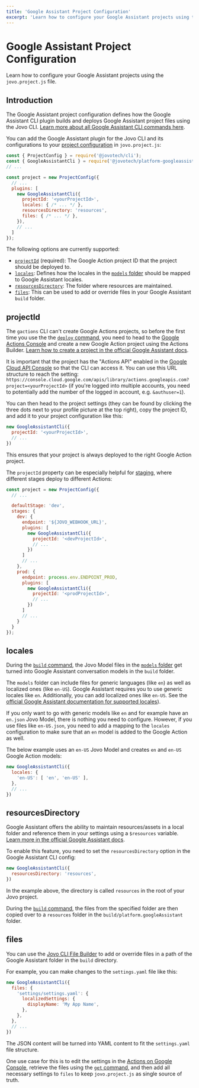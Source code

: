 ```yaml
---
title: 'Google Assistant Project Configuration'
excerpt: 'Learn how to configure your Google Assistant projects using the Jovo CLI.'
---
```

# Google Assistant Project Configuration

Learn how to configure your Google Assistant projects using the `jovo.project.js` file.

## Introduction

The Google Assistant project configuration defines how the Google Assistant CLI plugin builds and deploys Google Assistant project files using the Jovo CLI. [Learn more about all Google Assistant CLI commands here](./cli-commands.md).

You can add the Google Assistant plugin for the Jovo CLI and its configurations to your [project configuration](https://v4.jovo.tech/docs/project-config) in `jovo.project.js`:

```js
const { ProjectConfig } = require('@jovotech/cli');
const { GoogleAssistantCli } = require('@jovotech/platform-googleassistant');
// ...

const project = new ProjectConfig({
  // ...
  plugins: [
    new GoogleAssistantCli({
      projectId: '<yourProjectId>',
      locales: { /* ... */ },
      resourcesDirectory: 'resources',
      files: { /* ... */ },
    }),
    // ...
  ]
});
```

The following options are currently supported:

* [`projectId`](#projectid) (required): The Google Action project ID that the project should be deployed to.
* [`locales`](#locales): Defines how the locales in the [`models` folder](https://v4.jovo.tech/docs/models) should be mapped to Google Assistant locales.
* [`resourcesDirectory`](#resourcesdirectory): The folder where resources are maintained.
* [`files`](#files): This can be used to add or override files in your Google Assistant `build` folder.

## projectId

The `gactions` CLI can't create Google Actions projects, so before the first time you use the the [`deploy` command](./cli-commands.md#deploy), you need to head to the [Google Actions Console](https://console.actions.google.com/) and create a new Google Action project using the Actions Builder. [Learn how to create a project in the official Google Assistant docs](https://developers.google.com/assistant/conversational/build/projects?tool=builder#create_a_project).

It is important that the project has the "Actions API" enabled in the [Google Cloud API Console](https://console.developers.google.com/) so that the CLI can access it. You can use this URL structure to reach the setting: `https://console.cloud.google.com/apis/library/actions.googleapis.com?project=<yourProjectId>` (if you're logged into multiple accounts, you need to potentially add the number of the logged in account, e.g. `&authuser=1`).

You can then head to the project settings (they can be found by clicking the three dots next to your profile picture at the top right), copy the project ID, and add it to your project configuration like this:

```js
new GoogleAssistantCli({
  projectId: '<yourProjectId>',
  // ...
})
```

This ensures that your project is always deployed to the right Google Action project.

The `projectId` property can be especially helpful for [staging](https://v4.jovo.tech/docs/staging), where different stages deploy to different Actions:

```js
const project = new ProjectConfig({
  // ...

  defaultStage: 'dev',
  stages: {
    dev: {
      endpoint: '${JOVO_WEBHOOK_URL}',
      plugins: [
        new GoogleAssistantCli({
          projectId: '<devProjectId>',
          // ...
        })
      ]
      // ...
    },
    prod: {
      endpoint: process.env.ENDPOINT_PROD,
      plugins: [
        new GoogleAssistantCli({
          projectId: '<prodProjectId>',
          // ...
        })
      ]
      // ...
    }
  }
});
```

## locales

During the [`build` command](./cli-commands.md#build), the Jovo Model files in the [`models` folder](https://v4.jovo.tech/docs/models) get turned into Google Assistant conversation models in the `build` folder.

The `models` folder can include files for generic languages (like `en`) as well as localized ones (like `en-US`). Google Assistant requires you to use generic locales like `en`. Additionally, you can add localized ones like `en-US`. See the [official Google Assistant documentation for supported locales](https://developers.google.com/assistant/console/languages-locales?hl=en)).

If you only want to go with generic models like `en` and for example have an `en.json` Jovo Model, there is nothing you need to configure. However, if you use files like `en-US.json`, you need to add a mapping to the `locales` configuration to make sure that an `en` model is added to the Google Action as well. 

The below example uses an `en-US` Jovo Model and creates `en` and `en-US` Google Action models:

```js
new GoogleAssistantCli({
  locales: {
    'en-US': [ 'en', 'en-US' ],
  },
  // ...
})
```

## resourcesDirectory

Google Assistant offers the ability to maintain resources/assets in a local folder and reference them in your settings using a `$resources` variable. [Learn more in the official Google Assistant docs](https://developers.google.com/assistant/conversational/build/projects?hl=en&tool=sdk#add_resources).

To enable this feature, you need to set the `resourcesDirectory` option in the Google Assistant CLI config:

```js
new GoogleAssistantCli({
  resourcesDirectory: 'resources',
})
```

In the example above, the directory is called `resources` in the root of your Jovo project.

During the [`build` command](./cli-commands.md#build), the files from the specified folder are then copied over to a `resources` folder in the `build/platform.googleAssistant` folder.

## files

You can use the [Jovo CLI File Builder](https://v4.jovo.tech/docs/project-config#file-builder) to add or override files in a path of the Google Assistant folder in the `build` directory.

For example, you can make changes to the `settings.yaml` file like this:

```js
new GoogleAssistantCli({
  files: {
    'settings/settings.yaml': {
      localizedSettings: {
        displayName: 'My App Name',
      },
    },
  },
  // ...
})
```

The JSON content will be turned into YAML content to fit the `settings.yaml` file structure.

One use case for this is to edit the settings in the [Actions on Google Console](https://console.actions.google.com/), retrieve the files using the [`get` command](./cli-commands.md#get), and then add all necessary settings to `files` to keep `jovo.project.js` as single source of truth.
